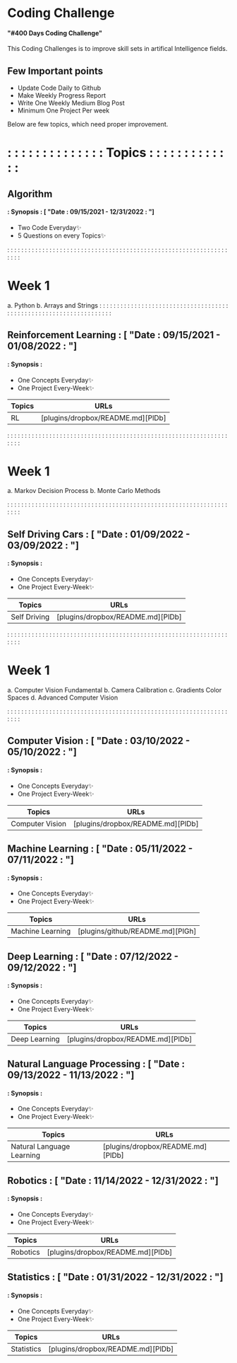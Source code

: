 # Coding Challenge 
#### "#400 Days Coding Challenge" 

This Coding Challenges is to improve skill sets in artifical Intelligence fields.

## Few Important points
- Update Code Daily to Github  
- Make Weekly Progress Report
- Write One Weekly Medium Blog Post
- Minimum One Project Per week

Below are few topics, which need proper improvement.  
# : : : : : : : : : : : : : : Topics : : : : : : : : : : : : : 
## Algorithm
#### : Synopsis : [ "Date : 09/15/2021 - 12/31/2022 : "]
- Two Code  Everyday✨
- 5 Questions on every Topics✨

: : : : : : : : : : : : : : : : : : : : : : : : : : : : : : : : : : : : : : : : : : : : : : : : : : : : : : : : : : : : : : : : : : :
# Week 1
a. Python 
b. Arrays and Strings
: : : : : : : : : : : : : : : : : : : : : : : : : : : : : : : : : : : : : : : : : : : : : : : : : : : : : : : : : : : : : : : : : : :

## Reinforcement Learning : [ "Date : 09/15/2021 - 01/08/2022 : "]
#### : Synopsis :
- One Concepts  Everyday✨
- One Project Every-Week✨

| Topics | URLs |
| ------ | ------ |
| RL | [plugins/dropbox/README.md][PlDb] |

: : : : : : : : : : : : : : : : : : : : : : : : : : : : : : : : : : : : : : : : : : : : : : : : : : : : : : : : : : : : : : : : : : :
# Week 1
a. Markov Decision Process 
b. Monte Carlo Methods

: : : : : : : : : : : : : : : : : : : : : : : : : : : : : : : : : : : : : : : : : : : : : : : : : : : : : : : : : : : : : : : : : : :

## Self Driving Cars : [ "Date : 01/09/2022 - 03/09/2022 : "]
#### : Synopsis :
- One Concepts  Everyday✨
- One Project Every-Week✨

| Topics | URLs |
| ------ | ------ |
| Self Driving | [plugins/dropbox/README.md][PlDb] |

: : : : : : : : : : : : : : : : : : : : : : : : : : : : : : : : : : : : : : : : : : : : : : : : : : : : : : : : : : : : : : : : : : :
# Week 1
a. Computer Vision Fundamental 
b. Camera Calibration
c. Gradients Color Spaces
d. Advanced Computer Vision

: : : : : : : : : : : : : : : : : : : : : : : : : : : : : : : : : : : : : : : : : : : : : : : : : : : : : : : : : : : : : : : : : : :

## Computer Vision : [ "Date : 03/10/2022 - 05/10/2022 : "]
#### : Synopsis :
- One Concepts  Everyday✨
- One Project Every-Week✨

| Topics | URLs |
| ------ | ------ |
| Computer Vision | [plugins/dropbox/README.md][PlDb] |

## Machine Learning : [ "Date : 05/11/2022 - 07/11/2022 : "]
#### : Synopsis :
- One Concepts  Everyday✨
- One Project Every-Week✨

| Topics | URLs |
| ------ | ------ |
| Machine Learning | [plugins/github/README.md][PlGh] |

## Deep Learning : [ "Date : 07/12/2022 - 09/12/2022 : "]
#### : Synopsis :
- One Concepts  Everyday✨
- One Project Every-Week✨

| Topics | URLs |
| ------ | ------ |
| Deep Learning | [plugins/dropbox/README.md][PlDb] |

## Natural Language Processing : [ "Date : 09/13/2022 - 11/13/2022 : "]
#### : Synopsis :
- One Concepts  Everyday✨
- One Project Every-Week✨

| Topics | URLs |
| ------ | ------ |
| Natural Language Learning | [plugins/dropbox/README.md][PlDb] |

## Robotics : [ "Date : 11/14/2022 - 12/31/2022 : "]
#### : Synopsis :
- One Concepts  Everyday✨
- One Project Every-Week✨

| Topics | URLs |
| ------ | ------ |
| Robotics | [plugins/dropbox/README.md][PlDb] |

## Statistics : [ "Date : 01/31/2022 - 12/31/2022 : "]
#### : Synopsis :
- One Concepts  Everyday✨
- One Project Every-Week✨

| Topics | URLs |
| ------ | ------ |
| Statistics | [plugins/dropbox/README.md][PlDb] |


